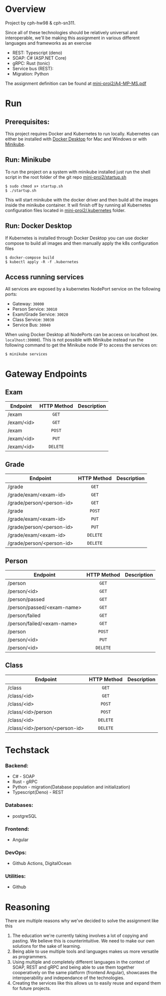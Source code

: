 # Overview

Project by cph-hw98 & cph-sn311.

Since all of these technologies should be relatively universal and interoperable, we'll be making this assignment in various different languages and frameworks as an exercise 

- REST: Typescript (deno) 
- SOAP: C# (<span>ASP.NET</span> Core)
- gRPC: Rust (tonic)
- Service bus (REST):  
- Migration: Python

The assignment definition can be found at [mini-proj2/A4-MP-MS.pdf](https://github.com/Mutestock/mini-proj2/blob/master/A4-MP-MS.pdf)

# Run

## Prerequisites:

This project requires Docker and Kubernetes to run locally. Kubernetes can either be installed with [Docker Desktop](https://www.docker.com/products/docker-desktop) for Mac and Windows or with [Minikube](https://minikube.sigs.k8s.io/docs/).

## Run: Minikube

To run the project on a system with minikube installed just run the shell script in the root folder of the git repo [mini-proj2/startup.sh](https://github.com/Mutestock/mini-proj2/blob/master/startup.sh)

```
$ sudo chmod x+ startup.sh
$ ./startup.sh
```

This will start minikube with the docker driver and then build all the images inside the minikube container. It will finish off by running all Kubernetes configuration files located in [mini-proj2/.kubernetes](https://github.com/Mutestock/mini-proj2/tree/master/.kubernetes) folder.

## Run: Docker Desktop

If Kubernetes is installed through Docker Desktop you can use docker compose to build all images and then manually apply the k8s configuration files

```
$ docker-compose build
$ kubectl apply -R -f .kubernetes 
```

## Access running services

All services are exposed by a kubernetes NodePort service on the following ports:

- Gateway: `30000`
- Person Service: `30010`
- Exam/Grade Service: `30020`
- Class Service: `30030`
- Service Bus: `30040`

When using Docker Desktop all NodePorts can be access on localhost (ex. `localhost:30000`). This is not possible with Minikube instead run the following command to get the Minikube node IP to access the services on:
```
$ minikube services
```

# Gateway Endpoints

## Exam

| Endpoint      | HTTP Method   | Description |
| -             | :---------:   | -
| /exam         | `GET`         |
| /exam/\<id>   | `GET`         |
| /exam         | `POST`        |
| /exam/\<id>   | `PUT`         |
| /exam/\<id>   | `DELETE`      |

## Grade

| Endpoint                      | HTTP Method   | Description |
| -                             | :-:           | -
| /grade                        | `GET`         |
| /grade/exam/\<exam-id>        | `GET`         |
| /grade/person/\<person-id>    | `GET`         |
| /grade                        | `POST`        |
| /grade/exam/\<exam-id>        | `PUT`         |
| /grade/person/\<person-id>    | `PUT`         |
| /grade/exam/\<exam-id>        | `DELETE`      |
| /grade/person/\<person-id>    | `DELETE`      |

## Person

| Endpoint                      | HTTP Method   | Description |
| -                             | :-:           | -
| /person                       | `GET`         |
| /person/\<id>                 | `GET`         |
| /person/passed                | `GET`         |
| /person/passed/\<exam-name>   | `GET`         |
| /person/failed                | `GET`         |
| /person/failed/\<exam-name>   | `GET`         |
| /person                       | `POST`        |
| /person/\<id>                 | `PUT`         |
| /person/\<id>                 | `DELETE`      |

## Class

| Endpoint                          | HTTP Method   | Description |
| -                                 | :-:           | -
| /class                            | `GET`         |
| /class/\<id>                      | `GET`         |
| /class/\<id>                      | `POST`        |
| /class/\<id>/person               | `POST`        |
| /class/\<id>                      | `DELETE`      |
| /class/\<id>/person/\<person-id>  | `DELETE`      |


# Techstack

### Backend:
- C# - SOAP
- Rust - gRPC
- Python - migration(Database population and initialization)
- Typescript(Deno) - REST


### Databases:
- postgreSQL


### Frontend:
- Angular


### DevOps:
- Github Actions, DigitalOcean


### Utilities:
- Github


# Reasoning

There are multiple reasons why we've decided to solve the assignment like this

1.  The education we're currently taking involves a lot of copying and pasting. We believe this is counterintuitive. We need to make our own solutions for the sake of learning.
2. Being able to use multiple tools and languages makes us more versatile as programmers.
3. Using multiple and completely different languages in the context of SOAP, REST and gRPC and being able to use them together cooperatively on the same platform (frontend Angular), 
    showcases the interoperability and independance of the technologies.
4. Creating the services like this allows us to easily reuse and expand them for future projects.
